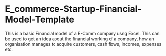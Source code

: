 # E_commerce-Startup-Financial-Model-Template
This is a basic Financial model of a E-Comm company usng Excel.
This can be used to get an idea about the financial working of a company, how an organisation manages to acquire customers, cash flows, incomes, expenses etc.
